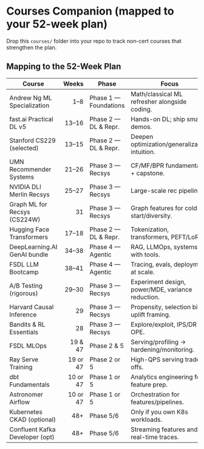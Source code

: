 # Courses Companion (mapped to your 52-week plan)

Drop this `courses/` folder into your repo to track non-cert courses that strengthen the plan.

## Mapping to the 52-Week Plan

| Course | Weeks | Phase | Focus |
|---|---:|---|---|
| Andrew Ng ML Specialization | 1–8 | Phase 1 — Foundations | Math/classical ML refresher alongside coding. |
| fast.ai Practical DL v5 | 13–16 | Phase 2 — DL & Repr. | Hands-on DL; ship small demos. |
| Stanford CS229 (selected) | 13–15 | Phase 2 — DL & Repr. | Deepen optimization/generalization intuition. |
| UMN Recommender Systems | 21–26 | Phase 3 — Recsys | CF/MF/BPR fundamentals + capstone. |
| NVIDIA DLI Merlin Recsys | 25–27 | Phase 3 — Recsys | Large-scale rec pipelines. |
| Graph ML for Recsys (CS224W) | 31 | Phase 3 — Recsys | Graph features for cold-start/diversity. |
| Hugging Face Transformers | 17–18 | Phase 2 — DL & Repr. | Tokenization, transformers, PEFT/LoRA. |
| DeepLearning.AI GenAI bundle | 34–38 | Phase 4 — Agentic | RAG, LLMOps, systems with tools. |
| FSDL LLM Bootcamp | 38–41 | Phase 4 — Agentic | Tracing, evals, deployment at scale. |
| A/B Testing (rigorous) | 29–30 | Phase 3 — Recsys | Experiment design, power/MDE, variance reduction. |
| Harvard Causal Inference | 29 | Phase 3 — Recsys | Propensity, selection bias, uplift framing. |
| Bandits & RL Essentials | 28 | Phase 3 — Recsys | Explore/exploit, IPS/DR for OPE. |
| FSDL MLOps | 19 & 47 | Phase 2 & 5 | Serving/profiling → hardening/monitoring. |
| Ray Serve Training | 19 or 47 | Phase 2 or 5 | High-QPS serving trade-offs. |
| dbt Fundamentals | 10 or 47 | Phase 1 or 5 | Analytics engineering for feature prep. |
| Astronomer Airflow | 10 or 47 | Phase 1 or 5 | Orchestration for features/pipelines. |
| Kubernetes CKAD (optional) | 48+ | Phase 5/6 | Only if you own K8s workloads. |
| Confluent Kafka Developer (opt) | 48+ | Phase 5/6 | Streaming features and real-time traces. |
